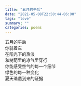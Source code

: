 ```yaml
---
title: "五月的午后"
date: "2021-05-08T22:50:44-06:00"
tags: "love"
summary: ""
categories: poems
---
```

五月的午后\
你骑着车\
在阳光下的热浪\
和树荫里的凉气里穿行\
你能感受空气的每一个细节\
绿色的每一种变化\
夏天确凿到来的证据

